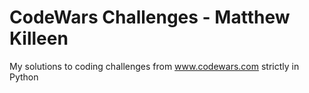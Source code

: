 # CodeWars Challenges - Matthew Killeen

My solutions to coding challenges from www.codewars.com strictly in Python